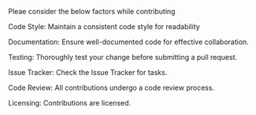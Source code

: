 Pleae consider the below factors while contributing

Code Style:
Maintain a consistent code style for readability

Documentation:
Ensure well-documented code for effective collaboration.

Testing:
Thoroughly test your change before submitting a pull request.

Issue Tracker:
Check the Issue Tracker for tasks.

Code Review:
All contributions undergo a code review process.

Licensing:
Contributions are licensed.
